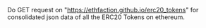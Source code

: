 Do GET request on "https://ethfaction.github.io/erc20_tokens" for consolidated json data of all the ERC20 Tokens on ethereum.